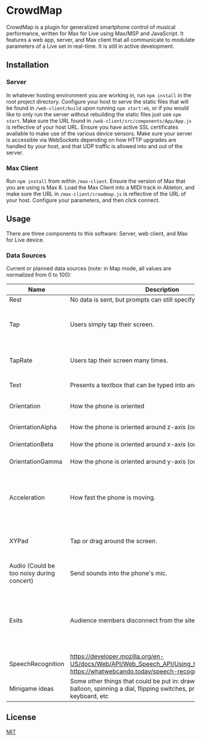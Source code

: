 # CrowdMap

CrowdMap is a plugin for generalized smartphone control of musical performance, 
written for Max for Live using Max/MSP and JavaScript. It features a web app, server, 
and Max client that all communicate to modulate parameters of a Live set in real-time. 
It is still in active development.

## Installation

### Server

In whatever hosting environment you are working in, run `npm install` in the root project directory.
Configure your host to serve the static files that will be found in `/web-client/build` 
upon running `npm start:eb`, or if you would like to only run the server without rebuilding the 
static files just use `npm start`. Make sure the URL found in `/web-client/src/components/App/App.js` 
is reflective of your host URL. Ensure you have active SSL certificates available to make use of
the various device sensors. Make sure your server is accessible via WebSockets depending on how HTTP
upgrades are handled by your host, and that UDP traffic is allowed into and out of the server.

### Max Client

Run `npm install` from within `/max-client`. Ensure the version of Max that you are using is Max 8. Load the Max Client into a MIDI track in
Ableton, and make sure the URL in `/max-client/crowdmap.js` is reflective of the URL of your host. 
Configure your parameters, and then click connect.

## Usage

There are three components to this software: Server, web client, and Max for Live device.

### Data Sources

Current or planned data sources (note: in Map mode, all values are normalized from 0 to 100):

| Name | Description | Map Mode | Data Mode |
| --- | --- | --- | --- |
| Rest | No data is sent, but prompts can still specify meta interactions | N/A | N/A |
| Tap | Users simply tap their screen. | Percentage of audience that tapped in that timeframe. | Number of taps in that timeframe. |
| TapRate | Users tap their screen many times. | The average rate of tapping. | The exact average tap rate. |
| Text | Presents a textbox that can be typed into and send strings. | Text length | Sends letters when a key is pressed, and the word that is sent upon submit. |
| Orientation | How the phone is oriented | Average of the three out of 100. | Average orientation alpha, beta, and gamma each. |
| OrientationAlpha | How the phone is oriented around z-axis (out from screen) | Average angle. | Unnormalized angle. |
| OrientationBeta | How the phone is oriented around x-axis (out from side) | Average angle. | Unnormalized angle. |
| OrientationGamma | How the phone is oriented around y-axis (out from top) | Average angle. | Unnormalized angle. |
| Acceleration | How fast the phone is moving. | Average absolute value acceleration in the direction of motion. | Acceleration in the X, Y, and Z directions. |
| XYPad | Tap or drag around the screen. | Average distance from the top left corner. | X and Y coordinates of all ones that were sent in. |
| Audio (Could be too noisy during concert) | Send sounds into the phone's mic. | Average amplitude | The actual audio stream. https://github.com/scottstensland/websockets-streaming-audio https://github.com/Ivan-Feofanov/ws-audio-api |
| Exits | Audience members disconnect from the site. | Percent of audience still connected compared to when it became active. | Notifies every time a user disconnects. |
| SpeechRecognition | https://developer.mozilla.org/en-US/docs/Web/API/Web_Speech_API/Using_the_Web_Speech_API https://whatwebcando.today/speech-recognition.html |  |  |
| Minigame ideas | Some other things that could be put in: drawing, pumping up a balloon, spinning a dial, flipping switches, pressing notes on a keyboard, etc |  |  |

## License

[MIT](https://choosealicense.com/licenses/mit/)
